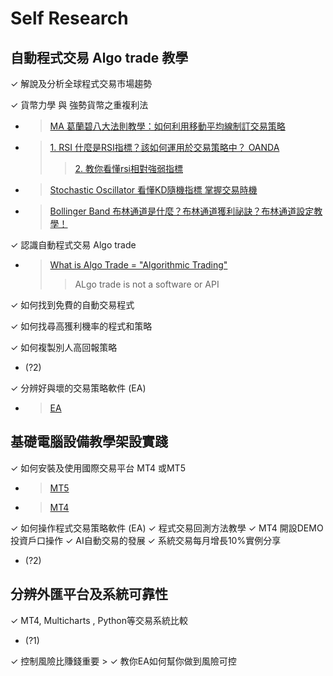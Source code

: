 # Self Research
## 自動程式交易 Algo trade 教學
✓ 解說及分析全球程式交易市場趨勢

✓ 貨幣力學 與 強勢貨幣之重複利法
- >[MA 葛蘭碧八大法則教學：如何利用移動平均線制訂交易策略](https://www.zfx.com/zh-hant/academy/%e7%a7%bb%e5%8b%95%e5%b9%b3%e5%9d%87%e7%b7%9a-%e8%91%9b%e8%98%ad%e7%a2%a7%e5%85%ab%e5%a4%a7%e6%b3%95%e5%89%87/) 
- >[1. RSI 什麼是RSI指標？該如何運用於交易策略中？ OANDA](https://www.oanda.com/bvi-ft/lab-education/technical_analysis/what_is_rsi/)
  >> [2. 教你看懂rsi相對強弱指標 ](https://www.stockfeel.com.tw/%E6%95%99%E4%BD%A0%E7%9C%8B%E6%87%82rsi%E7%9B%B8%E5%B0%8D%E5%BC%B7%E5%BC%B1%E6%8C%87%E6%A8%99/)
- >[Stochastic Oscillator 看懂KD隨機指標 掌握交易時機](https://www.oanda.com/bvi-ft/lab-education/technical_analysis/kd/) 
- >[Bollinger Band 布林通道是什麼？布林通道獲利祕訣？布林通道設定教學！](https://www.google.com/url?sa=t&rct=j&q=&esrc=s&source=web&cd=&cad=rja&uact=8&ved=2ahUKEwiG29D4o6aAAxVhklYBHVbzClEQFnoECCAQAQ&url=https%3A%2F%2Fwww.stockfeel.com.tw%2F%25E6%258A%2580%25E8%25A1%2593%25E5%2588%2586%25E6%259E%2590-%25E5%25B8%2583%25E6%259E%2597%25E9%2580%259A%25E9%2581%2593%2F&usg=AOvVaw3mqiHyFrIQ9fgdVwTzufW0&opi=89978449)

✓ 認識自動程式交易 Algo trade
- >[What is Algo Trade = "Algorithmic Trading"](https://www.18hall.com/what-is-ai-algo-trade/)
	>>ALgo trade is not a software or API 

✓ 如何找到免費的自動交易程式

✓ 如何找尋高獲利機率的程式和策略

✓ 如何複製別人高回報策略
- (?2)

✓ 分辨好與壞的交易策略軟件 (EA)

- >[EA](https://www.oanda.com/bvi-ft/lab-education/ea_trading/)
	

## 基礎電腦設備教學架設實踐
✓ 如何安裝及使用國際交易平台 MT4 或MT5
- >[MT5](https://www.oanda.com/bvi-ft/lab-education/mt5/pc/)
- >[MT4](https://www.oanda.com/bvi-ft/lab-education/mt4/pc/)

✓ 如何操作程式交易策略軟件 (EA)
✓ 程式交易回測方法教學
✓ MT4 開設DEMO投資戶口操作
✓ AI自動交易的發展
✓ 系統交易每月增長10%實例分享
- (?2)

## 分辨外匯平台及系統可靠性
✓ MT4, Multicharts , Python等交易系統比較
- (?1)

✓ 控制風險比賺錢重要
	>
✓ 教你EA如何幫你做到風險可控
